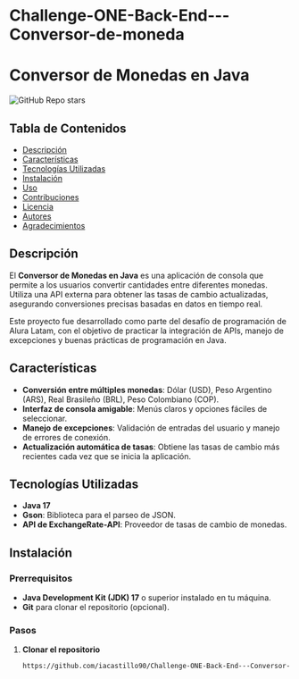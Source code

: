 # Challenge-ONE-Back-End---Conversor-de-moneda
# Conversor de Monedas en Java

![GitHub Repo stars](https://img.shields.io/github/stars/tu_usuario/tu_repositorio?style=social)

## Tabla de Contenidos

- [Descripción](#descripción)
- [Características](#características)
- [Tecnologías Utilizadas](#tecnologías-utilizadas)
- [Instalación](#instalación)
- [Uso](#uso)
- [Contribuciones](#contribuciones)
- [Licencia](#licencia)
- [Autores](#autores)
- [Agradecimientos](#agradecimientos)

## Descripción

El **Conversor de Monedas en Java** es una aplicación de consola que permite a los usuarios convertir cantidades entre diferentes monedas. Utiliza una API externa para obtener las tasas de cambio actualizadas, asegurando conversiones precisas basadas en datos en tiempo real.

Este proyecto fue desarrollado como parte del desafío de programación de Alura Latam, con el objetivo de practicar la integración de APIs, manejo de excepciones y buenas prácticas de programación en Java.

## Características

- **Conversión entre múltiples monedas**: Dólar (USD), Peso Argentino (ARS), Real Brasileño (BRL), Peso Colombiano (COP).
- **Interfaz de consola amigable**: Menús claros y opciones fáciles de seleccionar.
- **Manejo de excepciones**: Validación de entradas del usuario y manejo de errores de conexión.
- **Actualización automática de tasas**: Obtiene las tasas de cambio más recientes cada vez que se inicia la aplicación.

## Tecnologías Utilizadas

- **Java 17**
- **Gson**: Biblioteca para el parseo de JSON.
- **API de ExchangeRate-API**: Proveedor de tasas de cambio de monedas.

## Instalación

### Prerrequisitos

- **Java Development Kit (JDK) 17** o superior instalado en tu máquina.
- **Git** para clonar el repositorio (opcional).

### Pasos

1. **Clonar el repositorio**

   ```bash
   https://github.com/iacastillo90/Challenge-ONE-Back-End---Conversor-de-moneda
